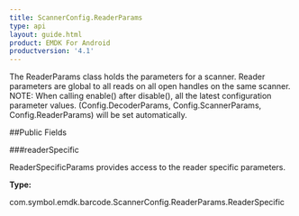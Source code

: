 ```yaml
---
title: ScannerConfig.ReaderParams
type: api
layout: guide.html
product: EMDK For Android
productversion: '4.1'
---
```



The ReaderParams class holds the parameters for a
 scanner. Reader parameters are global to all reads on all open handles on
 the same scanner. NOTE: When calling enable() after disable(), all the
 latest configuration parameter values. (Config.DecoderParams,
 Config.ScannerParams, Config.ReaderParams)
 will be set automatically.

##Public Fields

###readerSpecific

ReaderSpecificParams provides access to the reader specific parameters.

**Type:**

com.symbol.emdk.barcode.ScannerConfig.ReaderParams.ReaderSpecific









